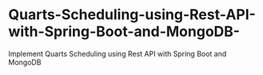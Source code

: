 # Quarts-Scheduling-using-Rest-API-with-Spring-Boot-and-MongoDB-
Implement Quarts Scheduling using Rest API with Spring Boot and MongoDB 
